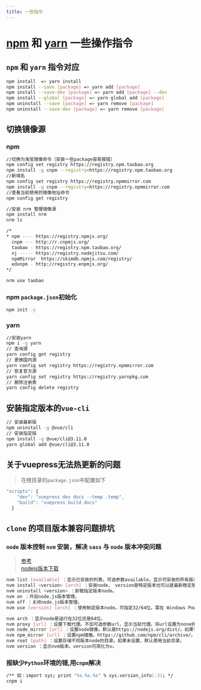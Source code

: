 ```yaml
---
title: 一些指令
---
```


# [npm](https://docs.npmjs.com/cli/v9/commands/npm-install) 和 [yarn](https://www.wenjiangs.com/doc/yarn-cli-add) 一些操作指令

## `npm` 和 `yarn` 指令对应
``` bash
npm install  => yarn install
npm install --save [package] => yarn add [package]
npm install --save-dev [package] => yarn add [package] --dev
npm install --global [package] => yarn global add [package]
npm uninstall --save [package] => yarn remove [package]
npm uninstall --save-dev [package] => yarn remove [package]
```

## 切换镜像源

### npm
``` bash
//切换为淘宝镜像命令（安装一些package容易报错）
npm config set registry https://registry.npm.taobao.org
npm install -g cnpm --registry=https://registry.npm.taobao.org
//新域名
npm config set registry https://registry.npmmirror.com
npm install -g cnpm --registry=https://registry.npmmirror.com
//查看当前使用的镜像地址命令
npm config get registry

//安装 nrm 管理镜像源
npm install nrm
nrm ls

/*
* npm ---- https://registry.npmjs.org/
  cnpm --- http://r.cnpmjs.org/
  taobao - https://registry.npm.taobao.org/
  nj ----- https://registry.nodejitsu.com/
  npmMirror  https://skimdb.npmjs.com/registry/
  edunpm - http://registry.enpmjs.org/
*/

nrm use taobao
```

### npm `package.json`初始化
```bash
npm init -y
```

### yarn

``` bash
//安装yarn
npm i -g yarn
// 查询源
yarn config get registry
// 更换国内源
yarn config set registry https://registry.npmmirror.com
// 恢复官方源
yarn config set registry https://registry.yarnpkg.com
// 删除注册表
yarn config delete registry
```

## 安装指定版本的`vue-cli`
``` bash
// 安装最新版
npm uninstall -g @vue/cli
// 安装指定版
npm install -g @vue/cli@3.11.0
yarn global add @vue/cli@3.11.0
```

## 关于vuepress无法热更新的问题
> 在根目录的`package.json`中配置如下
```js
"scripts": {
    "dev": "vuepress dev docs --temp .temp",
    "build": "vuepress build docs"
  }
```

## `clone` 的项目版本兼容问题排坑

### `node` 版本控制 `nvm` 安装，解决 `sass` 与 `node` 版本冲突问题
> [参考](https://www.bilibili.com/read/cv16108420/)<br/>
> [nodejs版本下载](https://nodejs.org/download/release/)
``` bash
nvm list [available] ：显示已安装的列表。可选参数available，显示可安装的所有版本。list可简化为ls。
nvm install <version> [arch] ：安装node， version是特定版本也可以是最新稳定版本latest。可选参数arch指定安装32位还是64位版本，默认是系统位数。可以添加--insecure绕过远程服务器的SSL。(建议安装长期支持版 LTS)
nvm uninstall <version> ：卸载指定版本node。
nvm on ：开启node.js版本管理。
nvm off ：关闭node.js版本管理。
nvm use [version] [arch] ：使用制定版本node。可指定32/64位。需在 Windows PowerShell 下切换

nvm arch ：显示node是运行在32位还是64位。
nvm proxy [url] ：设置下载代理。不加可选参数url，显示当前代理。将url设置为none则移除代理。
nvm node_mirror [url] ：设置node镜像。默认是https://nodejs.org/dist/。如果不写url，则使用默认url。设置后可至安装目录settings.txt文件查看，也可直接在该文件操作。
nvm npm_mirror [url] ：设置npm镜像。https://github.com/npm/cli/archive/。如果不写url，则使用默认url。设置后可至安装目录settings.txt文件查看，也可直接在该文件操作。
nvm root [path] ：设置存储不同版本node的目录。如果未设置，默认使用当前目录。
nvm version ：显示nvm版本。version可简化为v。
```

### 报缺少`Python`环境的错,用`cnpm`解决
``` bash
/** 如：import sys; print "%s.%s.%s" % sys.version_info[:3]; */
cnpm i
```